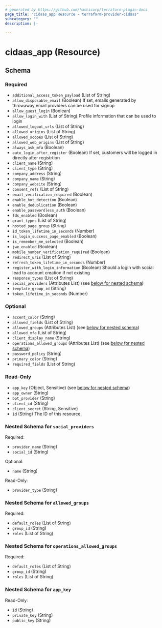 ```yaml
---
# generated by https://github.com/hashicorp/terraform-plugin-docs
page_title: "cidaas_app Resource - terraform-provider-cidaas"
subcategory: ""
description: |-
  
---
```


# cidaas_app (Resource)





<!-- schema generated by tfplugindocs -->
## Schema

### Required

- `additional_access_token_payload` (List of String)
- `allow_disposable_email` (Boolean) If set, emails generated by throwaway email providers can be used for signup
- `allow_guest_login` (Boolean)
- `allow_login_with` (List of String) Profile information that can be used to login
- `allowed_logout_urls` (List of String)
- `allowed_origins` (List of String)
- `allowed_scopes` (List of String)
- `allowed_web_origins` (List of String)
- `always_ask_mfa` (Boolean)
- `auto_login_after_register` (Boolean) If set, customers will be logged in directly after registrtion
- `client_name` (String)
- `client_type` (String)
- `company_address` (String)
- `company_name` (String)
- `company_website` (String)
- `consent_refs` (List of String)
- `email_verification_required` (Boolean)
- `enable_bot_detection` (Boolean)
- `enable_deduplication` (Boolean)
- `enable_passwordless_auth` (Boolean)
- `fds_enabled` (Boolean)
- `grant_types` (List of String)
- `hosted_page_group` (String)
- `id_token_lifetime_in_seconds` (Number)
- `is_login_success_page_enabled` (Boolean)
- `is_remember_me_selected` (Boolean)
- `jwe_enabled` (Boolean)
- `mobile_number_verification_required` (Boolean)
- `redirect_uris` (List of String)
- `refresh_token_lifetime_in_seconds` (Number)
- `register_with_login_information` (Boolean) Should a login with social lead to account creation if not existing
- `response_types` (List of String)
- `social_providers` (Attributes List) (see [below for nested schema](#nestedatt--social_providers))
- `template_group_id` (String)
- `token_lifetime_in_seconds` (Number)

### Optional

- `accent_color` (String)
- `allowed_fields` (List of String)
- `allowed_groups` (Attributes List) (see [below for nested schema](#nestedatt--allowed_groups))
- `allowed_mfa` (List of String)
- `client_display_name` (String)
- `operations_allowed_groups` (Attributes List) (see [below for nested schema](#nestedatt--operations_allowed_groups))
- `password_policy` (String)
- `primary_color` (String)
- `required_fields` (List of String)

### Read-Only

- `app_key` (Object, Sensitive) (see [below for nested schema](#nestedatt--app_key))
- `app_owner` (String)
- `bot_provider` (String)
- `client_id` (String)
- `client_secret` (String, Sensitive)
- `id` (String) The ID of this resource.

<a id="nestedatt--social_providers"></a>
### Nested Schema for `social_providers`

Required:

- `provider_name` (String)
- `social_id` (String)

Optional:

- `name` (String)

Read-Only:

- `provider_type` (String)


<a id="nestedatt--allowed_groups"></a>
### Nested Schema for `allowed_groups`

Required:

- `default_roles` (List of String)
- `group_id` (String)
- `roles` (List of String)


<a id="nestedatt--operations_allowed_groups"></a>
### Nested Schema for `operations_allowed_groups`

Required:

- `default_roles` (List of String)
- `group_id` (String)
- `roles` (List of String)


<a id="nestedatt--app_key"></a>
### Nested Schema for `app_key`

Read-Only:

- `id` (String)
- `private_key` (String)
- `public_key` (String)
